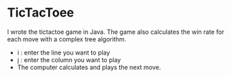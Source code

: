 # TicTacToee
I wrote the tictactoe game in Java. The game also calculates the win rate for each move with a complex tree algorithm.
- i : enter the line you want to play
- j : enter the column you want to play
- The computer calculates and plays the next move.
